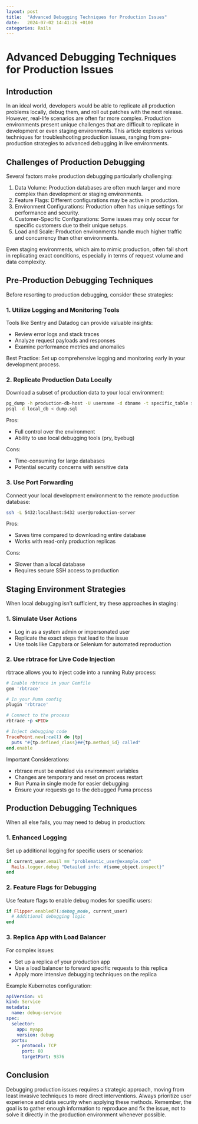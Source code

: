```yaml
---
layout: post
title:  "Advanced Debugging Techniques for Production Issues"
date:   2024-07-02 14:41:26 +0100
categories: Rails
---
```

# Advanced Debugging Techniques for Production Issues

## Introduction

In an ideal world, developers would be able to replicate all production problems locally, debug them, and roll out patches with the next release. However, real-life scenarios are often far more complex. Production environments present unique challenges that are difficult to replicate in development or even staging environments. This article explores various techniques for troubleshooting production issues, ranging from pre-production strategies to advanced debugging in live environments.

## Challenges of Production Debugging

Several factors make production debugging particularly challenging:

1. Data Volume: Production databases are often much larger and more complex than development or staging environments.
2. Feature Flags: Different configurations may be active in production.
3. Environment Configurations: Production often has unique settings for performance and security.
4. Customer-Specific Configurations: Some issues may only occur for specific customers due to their unique setups.
5. Load and Scale: Production environments handle much higher traffic and concurrency than other environments.

Even staging environments, which aim to mimic production, often fall short in replicating exact conditions, especially in terms of request volume and data complexity.

## Pre-Production Debugging Techniques

Before resorting to production debugging, consider these strategies:

### 1. Utilize Logging and Monitoring Tools

Tools like Sentry and Datadog can provide valuable insights:

- Review error logs and stack traces
- Analyze request payloads and responses
- Examine performance metrics and anomalies

Best Practice: Set up comprehensive logging and monitoring early in your development process.

### 2. Replicate Production Data Locally

Download a subset of production data to your local environment:

```bash
pg_dump -h production-db-host -U username -d dbname -t specific_table > dump.sql
psql -d local_db < dump.sql
```

Pros:
- Full control over the environment
- Ability to use local debugging tools (pry, byebug)

Cons:
- Time-consuming for large databases
- Potential security concerns with sensitive data

### 3. Use Port Forwarding

Connect your local development environment to the remote production database:

```bash
ssh -L 5432:localhost:5432 user@production-server
```

Pros:
- Saves time compared to downloading entire database
- Works with read-only production replicas

Cons:
- Slower than a local database
- Requires secure SSH access to production

## Staging Environment Strategies

When local debugging isn't sufficient, try these approaches in staging:

### 1. Simulate User Actions

- Log in as a system admin or impersonated user
- Replicate the exact steps that lead to the issue
- Use tools like Capybara or Selenium for automated reproduction

### 2. Use rbtrace for Live Code Injection

rbtrace allows you to inject code into a running Ruby process:

```ruby
# Enable rbtrace in your Gemfile
gem 'rbtrace'

# In your Puma config
plugin 'rbtrace'

# Connect to the process
rbtrace -p <PID>

# Inject debugging code
TracePoint.new(:call) do |tp|
  puts "#{tp.defined_class}##{tp.method_id} called"
end.enable
```

Important Considerations:
- rbtrace must be enabled via environment variables
- Changes are temporary and reset on process restart
- Run Puma in single mode for easier debugging
- Ensure your requests go to the debugged Puma process

## Production Debugging Techniques

When all else fails, you may need to debug in production:

### 1. Enhanced Logging

Set up additional logging for specific users or scenarios:

```ruby
if current_user.email == "problematic_user@example.com"
  Rails.logger.debug "Detailed info: #{some_object.inspect}"
end
```

### 2. Feature Flags for Debugging

Use feature flags to enable debug modes for specific users:

```ruby
if Flipper.enabled?(:debug_mode, current_user)
  # Additional debugging logic
end
```

### 3. Replica App with Load Balancer

For complex issues:
- Set up a replica of your production app
- Use a load balancer to forward specific requests to this replica
- Apply more intensive debugging techniques on the replica

Example Kubernetes configuration:

```yaml
apiVersion: v1
kind: Service
metadata:
  name: debug-service
spec:
  selector:
    app: myapp
    version: debug
  ports:
    - protocol: TCP
      port: 80
      targetPort: 9376
```

## Conclusion

Debugging production issues requires a strategic approach, moving from least invasive techniques to more direct interventions. Always prioritize user experience and data security when applying these methods. Remember, the goal is to gather enough information to reproduce and fix the issue, not to solve it directly in the production environment whenever possible.
